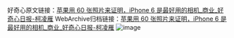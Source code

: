 好奇心原文链接：[苹果用 60 张照片来证明，iPhone 6 是最好用的相机_商业_好奇心日报-柯凌雁](https://www.qdaily.com/articles/7091.html)
WebArchive归档链接：[苹果用 60 张照片来证明，iPhone 6 是最好用的相机_商业_好奇心日报-柯凌雁](http://web.archive.org/web/20170908012532/http://www.qdaily.com/articles/7091.html)
![image](http://ww3.sinaimg.cn/large/007d5XDply1g3wbgycb2zj30u04411kx)
